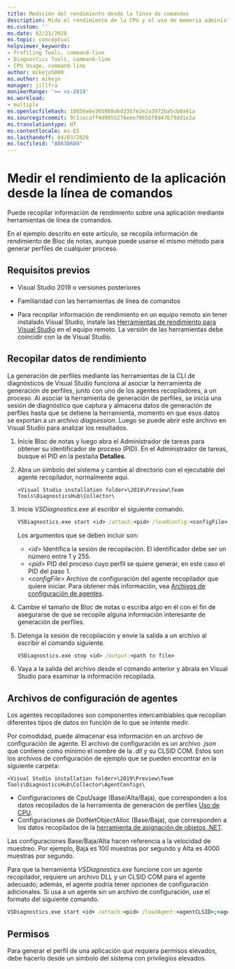 ```yaml
---
title: Medición del rendimiento desde la línea de comandos
description: Mida el rendimiento de la CPU y el uso de memoria administrada de la aplicación desde la línea de comandos.
ms.custom: ''
ms.date: 02/21/2020
ms.topic: conceptual
helpviewer_keywords:
- Profiling Tools, command-line
- Diagnostics Tools, command-line
- CPU Usage, command-line
author: mikejo5000
ms.author: mikejo
manager: jillfra
monikerRange: '>= vs-2019'
ms.workload:
- multiple
ms.openlocfilehash: 18850a6e365988abd33b7e2e2a3972ba5cb0a91a
ms.sourcegitcommit: 9c1cecaff4d9955276eee7865b78d47679dd1e2a
ms.translationtype: HT
ms.contentlocale: es-ES
ms.lasthandoff: 04/03/2020
ms.locfileid: "80638689"
---
```

# <a name="measure-application-performance-from-the-command-line"></a>Medir el rendimiento de la aplicación desde la línea de comandos

Puede recopilar información de rendimiento sobre una aplicación mediante herramientas de línea de comandos.

En el ejemplo descrito en este artículo, se recopila información de rendimiento de Bloc de notas, aunque puede usarse el mismo método para generar perfiles de cualquier proceso.

## <a name="prerequisites"></a>Requisitos previos

* Visual Studio 2019 o versiones posteriores

* Familiaridad con las herramientas de línea de comandos

* Para recopilar información de rendimiento en un equipo remoto sin tener instalado Visual Studio, instale las [Herramientas de rendimiento para Visual Studio](https://visualstudio.microsoft.com/downloads#performance-tools-for-visual-studio-2019) en el equipo remoto. La versión de las herramientas debe coincidir con la de Visual Studio.

## <a name="collect-performance-data"></a>Recopilar datos de rendimiento

La generación de perfiles mediante las herramientas de la CLI de diagnósticos de Visual Studio funciona al asociar la herramienta de generación de perfiles, junto con uno de los agentes recopiladores, a un proceso. Al asociar la herramienta de generación de perfiles, se inicia una sesión de diagnóstico que captura y almacena datos de generación de perfiles hasta que se detiene la herramienta, momento en que esos datos se exportan a un archivo *diagsession*. Luego se puede abrir este archivo en Visual Studio para analizar los resultados.

1. Inicie Bloc de notas y luego abra el Administrador de tareas para obtener su identificador de proceso (PID). En el Administrador de tareas, busque el PID en la pestaña **Detalles**.

1. Abra un símbolo del sistema y cambie al directorio con el ejecutable del agente recopilador, normalmente aquí.

   ```<Visual Studio installation folder>\2019\Preview\Team Tools\DiagnosticsHub\Collector\```

1. Inicie *VSDiagnostics.exe* al escribir el siguiente comando.

   ```cmd
   VSDiagnostics.exe start <id> /attach:<pid> /loadConfig:<configFile>
   ```

   Los argumentos que se deben incluir son:

   * \<*id*> Identifica la sesión de recopilación. El identificador debe ser un número entre 1 y 255.
   * \<*pid*> PID del proceso cuyo perfil se quiere generar, en este caso el PID del paso 1.
   * \<*configFile*> Archivo de configuración del agente recopilador que quiere iniciar. Para obtener más información, vea [Archivos de configuración de agentes](#config_file).

1. Cambie el tamaño de Bloc de notas o escriba algo en él con el fin de asegurarse de que se recopile alguna información interesante de generación de perfiles.

1. Detenga la sesión de recopilación y envíe la salida a un archivo al escribir el comando siguiente.

   ```cmd
   VSDiagnostics.exe stop <id> /output:<path to file>
   ```

1. Vaya a la salida del archivo desde el comando anterior y ábrala en Visual Studio para examinar la información recopilada.

## <a name="agent-configuration-files"></a><a name="config_file"></a> Archivos de configuración de agentes

Los agentes recopiladores son componentes intercambiables que recopilan diferentes tipos de datos en función de lo que se intente medir.

Por comodidad, puede almacenar esa información en un archivo de configuración de agente. El archivo de configuración es un archivo *.json* que contiene como mínimo el nombre de la *.dll* y su CLSID COM. Estos son los archivos de configuración de ejemplo que se pueden encontrar en la siguiente carpeta:

```<Visual Studio installation folder>\2019\Preview\Team Tools\DiagnosticsHub\Collector\AgentConfigs\```

* Configuraciones de CpuUsage (Base/Alta/Baja), que corresponden a los datos recopilados de la herramienta de generación de perfiles [Uso de CPU](../profiling/cpu-usage.md).
* Configuraciones de DotNetObjectAlloc (Base/Baja), que corresponden a los datos recopilados de la [herramienta de asignación de objetos .NET](../profiling/dotnet-alloc-tool.md).

Las configuraciones Base/Baja/Alta hacen referencia a la velocidad de muestreo. Por ejemplo, Baja es 100 muestras por segundo y Alta es 4000 muestras por segundo.

Para que la herramienta *VSDiagnostics.exe* funcione con un agente recopilador, requiere un archivo DLL y un CLSID COM para el agente adecuado; además, el agente podría tener opciones de configuración adicionales. Si usa a un agente sin un archivo de configuración, use el formato del siguiente comando.

```cmd
VSDiagnostics.exe start <id> /attach:<pid> /loadAgent:<agentCLSID>;<agentName>[;<config>]
```

## <a name="permissions"></a>Permisos

Para generar el perfil de una aplicación que requiera permisos elevados, debe hacerlo desde un símbolo del sistema con privilegios elevados.
